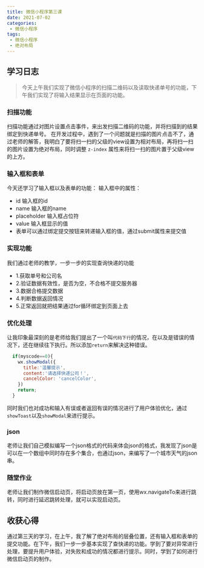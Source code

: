 ```yaml
---
title: 微信小程序第三课
date: 2021-07-02
categories:
 - 微信小程序
tags:
 - 微信小程序 
 - 绝对布局
---
```


## 学习日志

>今天上午我们实现了微信小程序的扫描二维码以及读取快递单号的功能，下午我们实现了将输入结果显示在页面的功能。

### 扫描功能
扫描功能通过对图片设置点击事件，来出发扫描二维码的功能，并将扫描到的结果绑定到快递单号。
在开发过程中，遇到了一个问题就是扫描的图片点击不了，通过老师的解答，我明白了要将扫一扫的父级的view设置为相对布局，再将扫一扫的图片设置为绝对布局，同时调整 `z-index` 属性来将扫一扫的图片置于父级view的上方。

### 输入框和表单
今天还学习了输入框以及表单的功能：
输入框中的属性：
* id 输入框的id
* name 输入框的name
* placeholder 输入框占位符
* value 输入框显示的值
* 表单可以通过绑定提交按钮来转递输入框的值，通过submit属性来提交值

### 实现功能
我们通过老师的教学，一步一步的实现查询快递的功能
* 1.获取单号和公司名
* 2.验证数据有效性，是否为空，不合格不提交服务器
* 3.数据合格提交数据
* 4.判断数据返回情况
* 5.正常返回就把结果通过for循环绑定到页面上去

### 优化处理
让我印象最深刻的是老师给我们提出了一个叫`代码下行`的情况，在以及是错误的情况下，还在继续往下执行。所以添加`return`来解决这种错误。
```js
  if(myscode==0){
    wx.showModal({
      title:'温馨提示',
      content:'请选择快递公司！',
      cancelColor: 'cancelColor',
    })
    return;
  }
```
同时我们也对成功和输入有误或者返回有误的情况进行了用户体验优化，通过`showToast`以及`showModal`来进行提示。

### json
老师让我们自己模拟编写一个json格式的代码来体会json的格式，我发现了json是可以在一个数组中同时存在多个集合，也通过json，来编写了一个城市天气的json串。

### 随堂作业
老师让我们制作微信启动页，将启动页放在第一页，使用wx.navigateTo来进行跳转，同时进行延迟跳转处理，就可以实现启动页。


## 收获心得

通过第三天的学习，在上午，我了解了绝对布局的层叠位置，还有输入框和表单的提交功能。在下午，我们一步一步基本实现了查快递的功能。学到了要对异常进行处理，要提升用户体验，对失败和成功的情况都进行提示。同时，学到了如何进行微信启动页的制作。